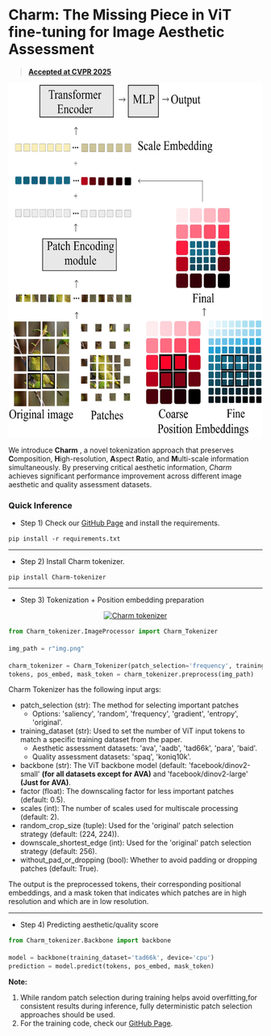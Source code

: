 # Charm: The Missing Piece in ViT fine-tuning for Image Aesthetic Assessment

> [**Accepted at CVPR 2025**](https://cvpr.thecvf.com/virtual/2025/poster/34423)<br>

<div align="center">
<a href="https://github.com/FBehrad/Charm">
    <img src="https://github.com/FBehrad/Charm/blob/main/Figures/MainFigure.jpg?raw=true" alt="Overall framework" height="700"/>
</a>
</div>

We introduce **Charm** , a novel tokenization approach that preserves **C**omposition, **H**igh-resolution,
**A**spect **R**atio, and **M**ulti-scale information simultaneously. By preserving critical aesthetic information, <em> Charm </em> achieves significant performance improvement across different image aesthetic and quality assessment datasets.


### Quick Inference

* Step 1) Check our [GitHub Page](https://github.com/FBehrad/Charm/) and install the requirements. 

```setup
pip install -r requirements.txt
```
___
* Step 2) Install Charm tokenizer.
```setup
pip install Charm-tokenizer
```
___
* Step 3) Tokenization + Position embedding preparation

<div align="center">
<a href="https://github.com/FBehrad/Charm">
    <img src="https://github.com/FBehrad/Charm/blob/main/Figures/charm.gif?raw=true" alt="Charm tokenizer" width="700"/>
</a>
</div>

```python
from Charm_tokenizer.ImageProcessor import Charm_Tokenizer

img_path = r"img.png"

charm_tokenizer = Charm_Tokenizer(patch_selection='frequency', training_dataset='tad66k',backbone='facebook/dinov2-small', without_pad_or_dropping=True)
tokens, pos_embed, mask_token = charm_tokenizer.preprocess(img_path)
```
Charm Tokenizer has the following input args:
* patch_selection (str): The method for selecting important patches
  * Options: 'saliency', 'random', 'frequency', 'gradient', 'entropy', 'original'.
* training_dataset (str): Used to set the number of ViT input tokens to match a specific training dataset from the paper.
  * Aesthetic assessment datasets: 'ava', 'aadb', 'tad66k', 'para', 'baid'.
  * Quality assessment datasets: 'spaq', 'koniq10k'.
* backbone (str): The ViT backbone model (default: 'facebook/dinov2-small' **(for all datasets except for AVA)** and 'facebook/dinov2-large' **(Just for AVA)**.
* factor (float): The downscaling factor for less important patches (default: 0.5).
* scales (int): The number of scales used for multiscale processing (default: 2).
* random_crop_size (tuple): Used for the 'original' patch selection strategy (default: (224, 224)).
* downscale_shortest_edge (int): Used for the 'original' patch selection strategy (default: 256).
* without_pad_or_dropping (bool): Whether to avoid padding or dropping patches (default: True).

The output is the preprocessed tokens, their corresponding positional embeddings, and a mask token that indicates which patches are in high resolution and which are in low resolution.
___

* Step 4) Predicting aesthetic/quality score

```python
from Charm_tokenizer.Backbone import backbone

model = backbone(training_dataset='tad66k', device='cpu')
prediction = model.predict(tokens, pos_embed, mask_token)
```

**Note:**
1. While random patch selection during training helps avoid overfitting,for consistent results during inference, fully deterministic patch selection approaches should be used. 
2. For the training code, check our [GitHub Page](https://github.com/FBehrad/Charm/).